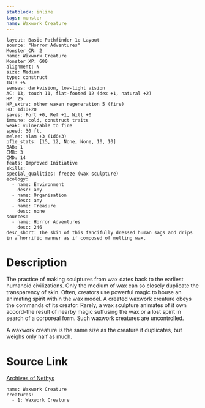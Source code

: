 ```yaml
---
statblock: inline
tags: monster
name: Waxwork Creature
---
```

```statblock
layout: Basic Pathfinder 1e Layout
source: "Horror Adventures"
Monster_CR: 2
name: Waxwork Creature
Monster_XP: 600
alignment: N
size: Medium
type: construct
INI: +5
senses: darkvision, low-light vision
AC: 13, touch 11, flat-footed 12 (dex +1, natural +2)
HP: 25
HP_extra: other waxen regeneration 5 (fire)
HD: 1d10+20
saves: Fort +0, Ref +1, Will +0
immune: cold, construct traits
weak: vulnerable to fire
speed: 30 ft.
melee: slam +3 (1d6+3)
pf1e_stats: [15, 12, None, None, 10, 10]
BAB: 1
CMB: 3
CMD: 14
feats: Improved Initiative
skills: 
special_qualities: freeze (wax sculpture)
ecology:
  - name: Environment
    desc: any
  - name: Organisation
    desc: any
  - name: Treasure
    desc: none
sources:
  - name: Horror Adventures
    desc: 246
desc_short: The skin of this fancifully dressed human sags and drips in a horrific manner as if composed of melting wax.
```
# Description
The practice of making sculptures from wax dates back to the earliest humanoid civilizations. Only the medium of wax can so closely duplicate the transparency of skin. Often, creators use powerful magic to house an animating spirit within the wax model. A created waxwork creature obeys the commands of its creator. Rarely, a wax sculpture animates of it own accord-the result of nearby magic suffusing the wax or a lost spirit in search of a corporeal form. Such waxwork creatures are uncontrolled.

 A waxwork creature is the same size as the creature it duplicates, but weighs only half as much.
# Source Link
[Archives of Nethys](https://aonprd.com/MonsterDisplay.aspx?ItemName=Waxwork%20Creature)
```encounter-table
name: Waxwork Creature
creatures:
  - 1: Waxwork Creature
```
